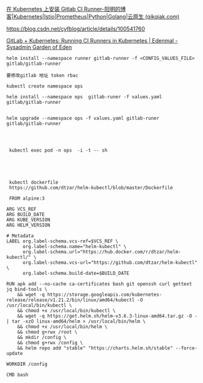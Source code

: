 [在 Kubernetes 上安装 Gitlab CI Runner-阳明的博客|Kubernetes|Istio|Prometheus|Python|Golang|云原生 (qikqiak.com)](https://www.qikqiak.com/post/gitlab-runner-install-on-k8s/)

https://blog.csdn.net/cyfblog/article/details/100541760



[GitLab + Kubernetes: Running CI Runners in Kubernetes | Edenmal - Sysadmin Garden of Eden](https://edenmal.moe/post/2017/GitLab-Kubernetes-Running-CI-Runners-in-Kubernetes/?__cf_chl_managed_tk__=pmd_taZamjcjBHO2u.liIssylHCyrED0GG8FkTjiAVwPcO8-1631950603-0-gqNtZGzNAvujcnBszQjR)

```
helm install --namespace runner gitlab-runner -f <CONFIG_VALUES_FILE> gitlab/gitlab-runner

要修改gitlab 地址 token rbac

kubectl create namespace ops

helm install --namespace ops  gitlab-runer -f values.yaml gitlab/gitlab-runner


helm upgrade --namespace ops -f values.yaml gitlab-runer gitlab/gitlab-runner




 kubectl exec pod -n ops  -i -t -- sh
 
 
 
 
 
 kubectl dockerfile
 https://github.com/dtzar/helm-kubectl/blob/master/Dockerfile
 
 FROM alpine:3

ARG VCS_REF
ARG BUILD_DATE
ARG KUBE_VERSION
ARG HELM_VERSION

# Metadata
LABEL org.label-schema.vcs-ref=$VCS_REF \
      org.label-schema.name="helm-kubectl" \
      org.label-schema.url="https://hub.docker.com/r/dtzar/helm-kubectl/" \
      org.label-schema.vcs-url="https://github.com/dtzar/helm-kubectl" \
      org.label-schema.build-date=$BUILD_DATE

RUN apk add --no-cache ca-certificates bash git openssh curl gettext jq bind-tools \
    && wget -q https://storage.googleapis.com/kubernetes-release/release/v1.21.2/bin/linux/amd64/kubectl -O /usr/local/bin/kubectl \
    && chmod +x /usr/local/bin/kubectl \
    && wget -q https://get.helm.sh/helm-v3.6.3-linux-amd64.tar.gz -O - | tar -xzO linux-amd64/helm > /usr/local/bin/helm \
    && chmod +x /usr/local/bin/helm \
    && chmod g+rwx /root \
    && mkdir /config \
    && chmod g+rwx /config \
    && helm repo add "stable" "https://charts.helm.sh/stable" --force-update

WORKDIR /config

CMD bash
```

